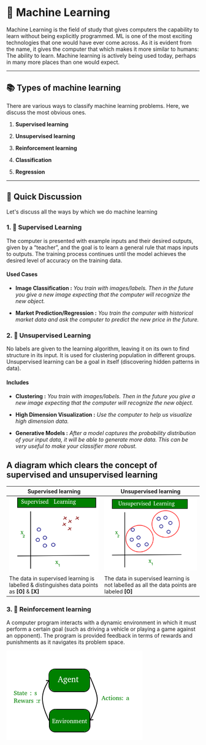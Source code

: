 # **🧠 Machine Learning**
Machine Learning is the field of study that gives computers the capability to learn without being explicitly programmed. ML is one of the most exciting technologies that one would have ever come across. As it is evident from the name, it gives the computer that which makes it more similar to humans: The ability to learn. Machine learning is actively being used today, perhaps in many more places than one would expect.
***

## **📚 Types of machine learning**
There are various ways to classify machine learning problems. Here, we discuss the most obvious ones.

1. **Supervised learning**

2. **Unsupervised learning**

3. **Reinforcement learning**

4. **Classification**

5. **Regression**

***

## **🚀 Quick Discussion**
Let's discuss all the ways by which we do machine learning

### **1. 🧐 Supervised Learning**
 The computer is presented with example inputs and their desired outputs, given by a “teacher”, and the goal is to learn a general rule that maps inputs to outputs. The training process continues until the model achieves the desired level of accuracy on the training data.

 #### **Used Cases**
 - **Image Classification :** *You train with images/labels. Then in the future you give a new image expecting that the computer will recognize the new object.*

 - **Market Prediction/Regression :** *You train the computer with historical market data and ask the computer to predict the new price in the future.*

### **2. 🤹 Unsupervised Learning**
No labels are given to the learning algorithm, leaving it on its own to find structure in its input. It is used for clustering population in different groups. Unsupervised learning can be a goal in itself (discovering hidden patterns in data).

#### **Includes**
- **Clustering :** *You train with images/labels. Then in the future you give a new image expecting that the computer will recognize the new object.*

- **High Dimension Visualization :** *Use the computer to help us visualize high dimension data.*

- **Generative Models :** *After a model captures the probability distribution of your input data, it will be able to generate more data. This can be very useful to make your classifier more robust.*

A diagram which clears the concept of supervised and unsupervised learning
-------------------------------------------
Supervised learning | Unsupervised learning
------------------- | ---------------------
![Image of Supervised Learning](/__github_res__/img/supervised_learning.png) | ![Image of Supervised Learning](/__github_res__/img/unsupervised_learning.png)
The data in supervised learning is labelled & distinguishes data points as **[O]** & **[X]** | The data in supervised learning is not labelled as all the data points are labeled **[O]**

### **3. 🤹 Reinforcement learning**
A computer program interacts with a dynamic environment in which it must perform a certain goal (such as driving a vehicle or playing a game against an opponent). The program is provided feedback in terms of rewards and punishments as it navigates its problem space.

![Image of Supervised Learning](/__github_res__/img/reinforcement_learning.png)
